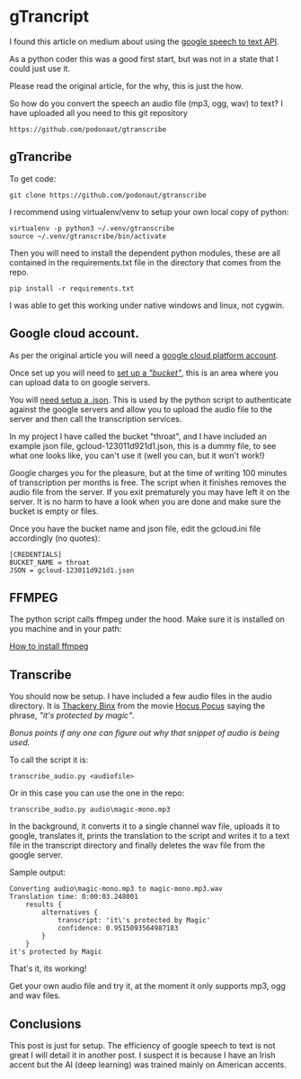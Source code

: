 # gTrancript

I found this article on medium about using the [google speech to text API](https://towardsdatascience.com/how-to-use-google-speech-to-text-api-to-transcribe-long-audio-files-1c886f4eb3e9).

As a python coder this was a good first start, but was not in a state that I could just use it.

Please read the original article, for the why, this is just the how.

So how do you convert the speech an audio file (mp3, ogg, wav) to text? I have uploaded all you need to this git repository
    
    https://github.com/podonaut/gtranscribe
    
## gTrancribe
To get code:

    git clone https://github.com/podonaut/gtranscribe
    
I recommend using virtualenv/venv to setup your own local copy of python:

    virtualenv -p python3 ~/.venv/gtranscribe
    source ~/.venv/gtranscribe/bin/activate
    
Then you will need to install the dependent python modules, these are all contained in the requirements.txt file in the directory that comes from the repo.

    pip install -r requirements.txt
    
I was able to get this working under native windows and linux, not cygwin.

## Google cloud account.

As per the original article you will need a [google cloud platform account](https://console.cloud.google.com/).

Once set up you will need to [set up a _"bucket"_](https://cloud.google.com/storage/docs/creating-buckets), this is an area where you can upload data to on google servers.

You will [need setup a <credentials>.json](https://cloud.google.com/docs/authentication/getting-started). This is used by the python script to authenticate against the google servers and allow you to upload the audio file to the server and then call the transcription services.

In my project I have called the bucket "throat", and I have included an example json file, gcloud-123011d921d1.json, this is a dummy file, to see what one looks like, you can't use it (well you can, but it won't work!)

Google charges you for the pleasure, but at the time of writing 100 minutes of transcription per months is free. The script when it finishes removes the audio file from the server. If you exit prematurely you may have left it on the server. It is no harm to have a look when you are done and make sure the bucket is empty or files.

Once you have the bucket name and json file, edit the gcloud.ini file accordingly (no quotes):

    [CREDENTIALS]
    BUCKET_NAME = throat
    JSON = gcloud-123011d921d1.json

## FFMPEG

The python script calls ffmpeg under the hood. Make sure it is installed on you machine and in your path:

[How to install ffmpeg](https://blog.gregzaal.com/how-to-install-ffmpeg-on-windows/)

## Transcribe

You should now be setup. I have included a few audio files in the audio directory. It is [Thackery Binx](https://disney.fandom.com/wiki/Thackery_Binx) from the movie [Hocus Pocus](https://disney.fandom.com/wiki/Hocus_Pocus) saying the phrase, _"it's protected by magic"_.

_Bonus points if any one can figure out why that snippet of audio is being used._

To call the script it is:

    transcribe_audio.py <audiofile>

Or in this case you can use the one in the repo:

    transcribe_audio.py audio\magic-mono.mp3

In the background, it converts it to a single channel wav file, uploads it to google, translates it, prints the translation to the script and writes it to a text file in the transcript directory and finally deletes the wav file from the google server.

Sample output:

    Converting audio\magic-mono.mp3 to magic-mono.mp3.wav
    Translation time: 0:00:03.248001
        results {
            alternatives {
                transcript: 'it\'s protected by Magic'
                confidence: 0.9515093564987183
            }
        }
    it's protected by Magic

That's it, its working!

Get your own audio file and try it, at the moment it only supports mp3, ogg and wav files.

## Conclusions
This post is just for setup. The efficiency of google speech to text is not great I will detail it in another post. I suspect it is because I have an Irish accent but the AI (deep learning) was trained mainly on American accents.

